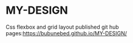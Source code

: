 # MY-DESIGN
Css flexbox and grid layout
published git hub pages:https://bubunebed.github.io/MY-DESIGN/
